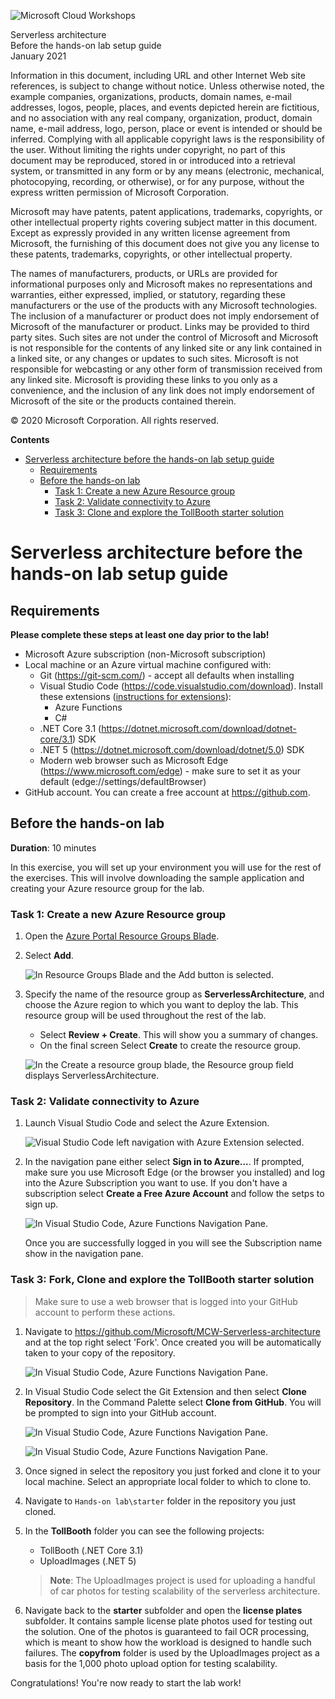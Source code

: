 ![Microsoft Cloud Workshops](https://github.com/Microsoft/MCW-Template-Cloud-Workshop/raw/master/Media/ms-cloud-workshop.png 'Microsoft Cloud Workshops')

<div class="MCWHeader1">
Serverless architecture
</div>

<div class="MCWHeader2">
Before the hands-on lab setup guide
</div>

<div class="MCWHeader3">
January 2021
</div>

Information in this document, including URL and other Internet Web site references, is subject to change without notice. Unless otherwise noted, the example companies, organizations, products, domain names, e-mail addresses, logos, people, places, and events depicted herein are fictitious, and no association with any real company, organization, product, domain name, e-mail address, logo, person, place or event is intended or should be inferred. Complying with all applicable copyright laws is the responsibility of the user. Without limiting the rights under copyright, no part of this document may be reproduced, stored in or introduced into a retrieval system, or transmitted in any form or by any means (electronic, mechanical, photocopying, recording, or otherwise), or for any purpose, without the express written permission of Microsoft Corporation.

Microsoft may have patents, patent applications, trademarks, copyrights, or other intellectual property rights covering subject matter in this document. Except as expressly provided in any written license agreement from Microsoft, the furnishing of this document does not give you any license to these patents, trademarks, copyrights, or other intellectual property.

The names of manufacturers, products, or URLs are provided for informational purposes only and Microsoft makes no representations and warranties, either expressed, implied, or statutory, regarding these manufacturers or the use of the products with any Microsoft technologies. The inclusion of a manufacturer or product does not imply endorsement of Microsoft of the manufacturer or product. Links may be provided to third party sites. Such sites are not under the control of Microsoft and Microsoft is not responsible for the contents of any linked site or any link contained in a linked site, or any changes or updates to such sites. Microsoft is not responsible for webcasting or any other form of transmission received from any linked site. Microsoft is providing these links to you only as a convenience, and the inclusion of any link does not imply endorsement of Microsoft of the site or the products contained therein.

© 2020 Microsoft Corporation. All rights reserved.

**Contents**

- [Serverless architecture before the hands-on lab setup guide](#serverless-architecture-before-the-hands-on-lab-setup-guide)
  - [Requirements](#requirements)
  - [Before the hands-on lab](#before-the-hands-on-lab)
    - [Task 1: Create a new Azure Resource group](#task-1-create-a-new-azure-resource-group)
    - [Task 2: Validate connectivity to Azure](#task-5-validate-connectivity-to-azure)
    - [Task 3: Clone and explore the TollBooth starter solution](#task-6-download-and-explore-the-tollbooth-starter-solution)

# Serverless architecture before the hands-on lab setup guide

## Requirements

**Please complete these steps at least one day prior to the lab!**

- Microsoft Azure subscription (non-Microsoft subscription)
- Local machine or an Azure virtual machine configured with:
  - Git (https://git-scm.com/) - accept all defaults when installing
  - Visual Studio Code (https://code.visualstudio.com/download). Install these extensions ([instructions for extensions](https://code.visualstudio.com/docs/editor/extension-gallery)):
    - Azure Functions
    - C#
  - .NET Core 3.1 (https://dotnet.microsoft.com/download/dotnet-core/3.1) SDK
  - .NET 5 (https://dotnet.microsoft.com/download/dotnet/5.0) SDK
  - Modern web browser such as Microsoft Edge (https://www.microsoft.com/edge) - make sure to set it as your default (edge://settings/defaultBrowser)
- GitHub account. You can create a free account at <https://github.com>.

## Before the hands-on lab

**Duration**: 10 minutes

In this exercise, you will set up your environment you will use for the rest of the exercises. This will involve downloading the sample application and creating your Azure resource group for the lab.

### Task 1: Create a new Azure Resource group

1. Open the [Azure Portal Resource Groups Blade](https://portal.azure.com/#blade/HubsExtension/BrowseResourceGroups).

2. Select **Add**.

   ![In Resource Groups Blade and the Add button is selected.](images/Setup/image9.png 'Azure Portal Resoure Groups')

3. Specify the name of the resource group as **ServerlessArchitecture**, and choose the Azure region to which you want to deploy the lab. This resource group will be used throughout the rest of the lab.

   - Select **Review + Create**. This will show you a summary of changes. 
   - On the final screen Select **Create** to create the resource group.

   ![In the Create a resource group blade, the Resource group field displays ServerlessArchitecture.](images/Setup/image10a.png 'Resource group blade')

### Task 2: Validate connectivity to Azure

1. Launch Visual Studio Code and select the Azure Extension.

   ![Visual Studio Code left navigation with Azure Extension selected.](images/Setup/image14.png 'Visual Studio Code Azure Extension')

2. In the navigation pane either select **Sign in to Azure...**. If prompted, make sure you use Microsoft Edge (or the browser you installed) and log into the Azure Subscription you want to use. If you don't have a subscription select **Create a Free Azure Account** and follow the setps to sign up.

   ![In Visual Studio Code, Azure Functions Navigation Pane.](images/Setup/image15.png 'Azure Functions Navigation Pane')

   Once you are successfully logged in you will see the Subscription name show in the navigation pane.

### Task 3: Fork, Clone and explore the TollBooth starter solution

> Make sure to use a web browser that is logged into your GitHub account to perform these actions.

1. Navigate to https://github.com/Microsoft/MCW-Serverless-architecture and at the top right select 'Fork'. Once created you will be automatically taken to your copy of the repository.

   ![In Visual Studio Code, Azure Functions Navigation Pane.](images/Setup/image16.png 'Select the Fork button to create a copy')

3. In Visual Studio Code select the Git Extension and then select **Clone Repository**. In the Command Palette select **Clone from GitHub**. You will be prompted to sign into your GitHub account.

   ![In Visual Studio Code, Azure Functions Navigation Pane.](images/Setup/image17.png 'Select the Fork button to create a copy')

   ![In Visual Studio Code, Azure Functions Navigation Pane.](images/Setup/image18.png 'Select the Fork button to create a copy')

2. Once signed in select the repository you just forked and clone it to your local machine. Select an appropriate local folder to which to clone to.

5. Navigate to `Hands-on lab\starter` folder in the repository you just cloned.

6. In the **TollBooth** folder you can see the following projects:

   - TollBooth (.NET Core 3.1)
   - UploadImages (.NET 5)
   
   > **Note**: The UploadImages project is used for uploading a handful of car photos for testing scalability of the serverless architecture.

7. Navigate back to the **starter** subfolder and open the **license plates** subfolder. It contains sample license plate photos used for testing out the solution. One of the photos is guaranteed to fail OCR processing, which is meant to show how the workload is designed to handle such failures. The **copyfrom** folder is used by the UploadImages project as a basis for the 1,000 photo upload option for testing scalability.

Congratulations! You're now ready to start the lab work!